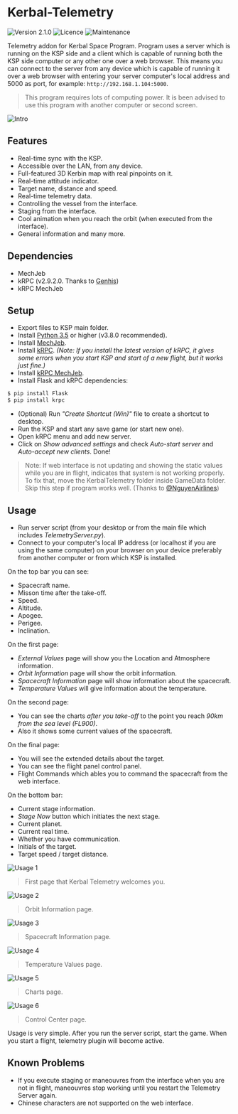 # Kerbal-Telemetry
![Version 2.1.0](https://img.shields.io/badge/version-2.1.0-blue) ![Licence](https://img.shields.io/badge/Licence-MIT-green) ![Maintenance](https://img.shields.io/maintenance/yes/2021)

Telemetry addon for Kerbal Space Program. Program uses a server which is running on the KSP side and a client which is capable of running both the KSP side computer or any other one over a web browser. This means you can connect to the server from any device which is capable of running it over a web browser with entering your server computer's local address and 5000 as port, for example: ```http://192.168.1.104:5000```.

> This program requires lots of computing power. It is been advised to use this program with another computer or second screen.

![Intro](https://i.ibb.co/XC76347/logo.gif)

## Features
* Real-time sync with the KSP.
* Accessible over the LAN, from any device.
* Full-featured 3D Kerbin map with real pinpoints on it.
* Real-time attitude indicator.
* Target name, distance and speed.
* Real-time telemetry data.
* Controlling the vessel from the interface.
* Staging from the interface.
* Cool animation when you reach the orbit (when executed from the interface).
* General information and many more.

## Dependencies
* MechJeb
* kRPC (v2.9.2.0. Thanks to [Genhis](https://github.com/Genhis))
* kRPC MechJeb

## Setup
* Export files to KSP main folder.
* Install [Python 3.5](https://www.python.org/downloads/) or higher (v3.8.0 recommended).
* Install [MechJeb](https://www.curseforge.com/kerbal/ksp-mods/mechjeb).
* Install [kRPC](https://krpc.github.io/krpc/getting-started.html). *(Note: If you install the latest version of kRPC, it gives some errors when you start KSP and start of a new flight, but it works just fine.)*
* Install [kRPC MechJeb](https://genhis.github.io/KRPC.MechJeb/installation.html).
* Install Flask and kRPC dependencies:
```sh
$ pip install Flask
$ pip install krpc
```
* (Optional) Run *"Create Shortcut (Win)"* file to create a shortcut to desktop.
* Run the KSP and start any save game (or start new one).
* Open kRPC menu and add new server.
* Click on *Show advanced settings* and check *Auto-start server* and *Auto-accept new clients*.
Done!

> Note: If web interface is not updating and showing the static values while you are in flight, indicates that system is not working properly. To fix that, move the KerbalTelemetry folder inside GameData folder. Skip this step if program works well. (Thanks to [@NguyenAirlines](https://www.curseforge.com/members/nguyenairlines "@NguyenAirlines"))

## Usage
* Run server script (from your desktop or from the main file which includes *TelemetryServer.py*).
* Connect to your computer's local IP address (or localhost if you are using the same computer) on your browser on your device preferably from another computer or from which KSP is installed.

On the top bar you can see:
* Spacecraft name.
* Misson time after the take-off.
* Speed.
* Altitude.
* Apogee.
* Perigee.
* Inclination.

On the first page:
* *External Values* page will show you the Location and Atmosphere information.
* *Orbit Information* page will show the orbit information.
* *Spacecraft Information* page will show information about the spacecraft.
* *Temperature Values* will give information about the temperature.

On the second page:
* You can see the charts *after you take-off* to the point you reach *90km from the sea level (FL900)*.
* Also it shows some current values of the spacecraft.

On the final page:
* You will see the extended details about the target.
* You can see the flight panel control panel.
* Flight Commands which ables you to command the spacecraft from the web interface.

On the bottom bar:
* Current stage information.
* *Stage Now* button which initiates the next stage.
* Current planet.
* Current real time.
* Whether you have communication.
* Initials of the target.
* Target speed / target distance.

![Usage 1](https://i.ibb.co/qDsvg93/1.jpg)
> First page that Kerbal Telemetry welcomes you.

![Usage 2](https://i.ibb.co/4SkJb0p/2.jpg)
> Orbit Information page.

![Usage 3](https://i.ibb.co/fYmKH2Y/3.jpg)
> Spacecraft Information page.

![Usage 4](https://i.ibb.co/Fqq1fGR/4.jpg)
> Temperature Values page.

![Usage 5](https://i.ibb.co/QXCSgJV/chart.jpg)
> Charts page.

![Usage 6](https://i.ibb.co/4ffdx7k/cp.jpg)
> Control Center page.

Usage is very simple. After you run the server script, start the game. When you start a flight, telemetry plugin will become active.

## Known Problems
* If you execute staging or maneouvres from the interface when you are not in flight, maneouvres stop working until you restart the Telemetry Server again.
* Chinese characters are not supported on the web interface.
